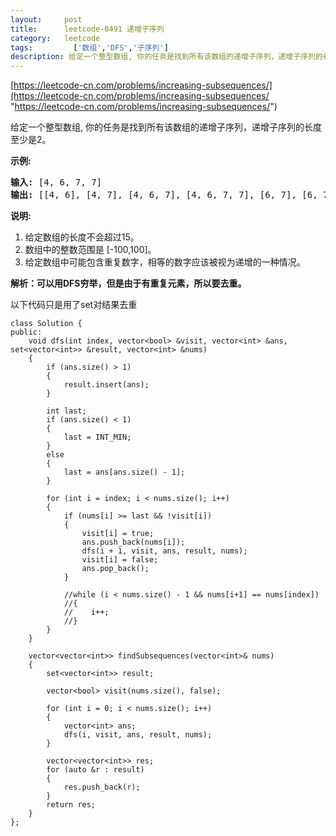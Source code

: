 ```yaml
---
layout:     post
title:      leetcode-0491 递增子序列
category:   leetcode
tags:         ['数组','DFS','子序列']
description: 给定一个整型数组, 你的任务是找到所有该数组的递增子序列，递增子序列的长度至少是2。
---
```


[https://leetcode-cn.com/problems/increasing-subsequences/](https://leetcode-cn.com/problems/increasing-subsequences/ "https://leetcode-cn.com/problems/increasing-subsequences/")

<div class="notranslate"><p>给定一个整型数组, 你的任务是找到所有该数组的递增子序列，递增子序列的长度至少是2。</p>

<p><strong>示例:</strong></p>

<pre><strong>输入:</strong> [4, 6, 7, 7]
<strong>输出:</strong> [[4, 6], [4, 7], [4, 6, 7], [4, 6, 7, 7], [6, 7], [6, 7, 7], [7,7], [4,7,7]]</pre>

<p><strong>说明:</strong></p>

<ol>
	<li>给定数组的长度不会超过15。</li>
	<li>数组中的整数范围是&nbsp;[-100,100]。</li>
	<li>给定数组中可能包含重复数字，相等的数字应该被视为递增的一种情况。</li>
</ol>
</div>

<p><strong>解析：可以用DFS穷举，但是由于有重复元素，所以要去重。</strong></p>
以下代码只是用了set对结果去重

	class Solution {
	public:
	    void dfs(int index, vector<bool> &visit, vector<int> &ans, set<vector<int>> &result, vector<int> &nums)
	    {
	        if (ans.size() > 1)
	        {
	            result.insert(ans);
	        }
	
	        int last;
	        if (ans.size() < 1)
	        {
	            last = INT_MIN;
	        }
	        else
	        {
	            last = ans[ans.size() - 1];
	        }
	        
	        for (int i = index; i < nums.size(); i++)
	        {
	            if (nums[i] >= last && !visit[i])
	            {
	                visit[i] = true;
	                ans.push_back(nums[i]);
	                dfs(i + 1, visit, ans, result, nums);
	                visit[i] = false;
	                ans.pop_back();
	            }
	
	            //while (i < nums.size() - 1 && nums[i+1] == nums[index])
	            //{
	            //    i++;
	            //}
	        }
	    }
	
	    vector<vector<int>> findSubsequences(vector<int>& nums)
	    {
	        set<vector<int>> result;
            
	        vector<bool> visit(nums.size(), false);
	
	        for (int i = 0; i < nums.size(); i++)
	        {
	            vector<int> ans;
	            dfs(i, visit, ans, result, nums);
	        }
	
            vector<vector<int>> res;
            for (auto &r : result)
            {
                res.push_back(r);
            }
	        return res;
	    }
	};
